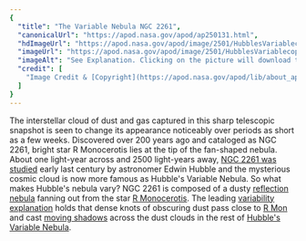 ```yaml
---
{
  "title": "The Variable Nebula NGC 2261",
  "canonicalUrl": "https://apod.nasa.gov/apod/ap250131.html",
  "hdImageUrl": "https://apod.nasa.gov/apod/image/2501/HubblesVariablecopy.jpg",
  "imageUrl": "https://apod.nasa.gov/apod/image/2501/HubblesVariablecopy1024.jpg",
  "imageAlt": "See Explanation. Clicking on the picture will download the highest resolution version available.",
  "credit": [
    "Image Credit & [Copyright](https://apod.nasa.gov/apod/lib/about_apod.html#srapply): [Tommy Lease](https://www.instagram.com/colorado_astro/) (Denver Astronomical Society)"
  ]
}
---
```


The interstellar cloud of dust and gas captured in this sharp telescopic snapshot is seen to change its appearance noticeably over periods as short as a few weeks. Discovered over 200 years ago and cataloged as NGC 2261, bright star R Monocerotis lies at the tip of the fan-shaped nebula. About one light-year across and 2500 light-years away, [NGC 2261 was studied](https://ui.adsabs.harvard.edu/abs/1916ApJ....44..190H/abstract) early last century by astronomer Edwin Hubble and the mysterious cosmic cloud is now more famous as Hubble's Variable Nebula. So what makes Hubble's nebula vary? NGC 2261 is composed of a dusty [reflection nebula](https://apod.nasa.gov/apod/reflection_nebulae.html) fanning out from the star [R Monocerotis](http://adsabs.harvard.edu/abs/1997ApJ...489..210C). The leading [variability explanation](http://adsabs.harvard.edu/abs/1978ApJ...226..455A) holds that dense knots of obscuring dust pass close to [R Mon](http://adsabs.harvard.edu/abs/1997ApJ...489..210C) and cast [moving shadows](https://bigamateurtelescope.com/project/hubbles-variable-nebula/) across the dust clouds in the rest of [Hubble's Variable Nebula](https://science.nasa.gov/mission/hubble/science/explore-the-night-sky/hubble-caldwell-catalog/caldwell-46/).
